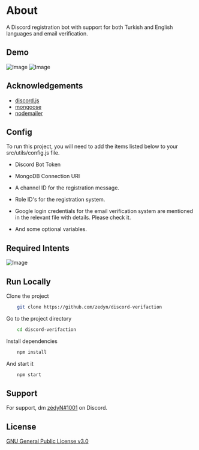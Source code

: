 # About
A Discord registration bot with support for both Turkish and English languages and email verification.
## Demo

![Image](https://resmim.net/i/fuuwxkb.TyOmHF)
![Image](https://resmim.net/i/lb8vgzx.TyONGC)

## Acknowledgements

- [discord.js](https://www.npmjs.com/package/discord.js)
- [mongoose](https://www.npmjs.com/package/mongoose)
- [nodemailer](https://www.npmjs.com/package/nodemailer)

  
## Config

To run this project, you will need to add the items listed below to your src/utils/config.js file.

- Discord Bot Token

- MongoDB Connection URI

- A channel ID for the registration message.

- Role ID's for the registration system.

- Google login credentials for the email verification system are mentioned in the relevant file with details. Please check it.

- And some optional variables. 

## Required Intents

![Image](https://i.hizliresim.com/fmcjfy0.png)


## Run Locally 
Clone the project

```bash 
    git clone https://github.com/zedyn/discord-verifaction
```

Go to the project directory

```bash 
    cd discord-verifaction
```

Install dependencies

```bash 
    npm install
```

And start it 

```bash 
    npm start
```
 ## Support
For support, dm [zédyN#1001](https://discord.com/users/1096540990162088058) on Discord.
## License

[GNU General Public License v3.0](https://choosealicense.com/licenses/gpl-3.0/)

  
